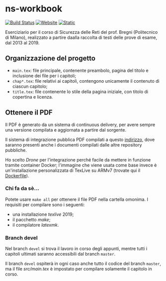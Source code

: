 # ns-workbook

[![Build Status](https://ci.procsiab.cf/api/badges/Procsiab/ns-workbook/status.svg)](https://ci.procsiab.cf/Procsiab/ns-workbook)
[![Website](https://img.shields.io/website/https/book.procsiab.cf?down_message=offline&up_message=online)](https://book.procsiab.cf/)
[![Static](https://img.shields.io/badge/licenza-GFDLv1.3-yellowgreen.svg)](https://github.com/Procsiab/psi-2019/blob/master/LICENSE)

Eserciziario per il corso di Sicurezza delle Reti del prof. Bregni (Politecnico di Milano), realizzato a partire daalla raccolta di testi delle prove di esame, dal 2013 al 2019.

## Organizzazione del progetto

- `main.tex`: file principale, contenente preambolo, pagina del titolo e inclusione dei file per i capitoli;
- `chap*.tex`: file relativi ai capitoli, contengono unicamente il contenuto di ciascun capitolo;
- `title.tex`: file contenente lo stile della pagina iniziale, con titolo di copertina e licenza.

## Ottenere il PDF

Il PDF è generato da un sistema di continuous delivery, per avere sempre una versione compilata e aggiornata a partire dal sorgente.

Il sistema di integrazione pubblica PDF compilati a questo [indirizzo](https://book.procsiab.cf), dove saranno presenti anche i documenti compilati dalle altre repository pubbliche.

Ho scelto *Drone* per l'integrazione perché facile da mettere in funzione tramite container Docker; l'immagine che viene usata come base invece è un'installazione personalizzata di TexLive su ARMv7 (trovate qui il [Dockerfile](https://github.com/Procsiab/texlive-rpi-it)).

### Chi fa da sè...

Potete usare `make all` per ottenere il file PDF nella cartella omonima. I requisiti per compilare sono i seguenti:
- una installazione *texlive* 2019;
- il pacchetto *make*;
- il compilatore *latexmk*.

### Branch **devel**

Nel branch `devel` si trova il lavoro in corso degli appunti, mentre tutti i capitoli ultimati saranno accessibili dal branch `master`.

Il branch `devel` ospiterà in ogni caso anche tutto il codice del branch `master`, ma il file *src/main.tex* è impostato per compilare solamente il capitolo in corso.
